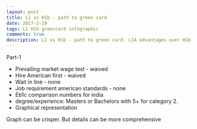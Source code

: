 ```yaml
---
layout: post
title: L1 vs H1b - path to green card
date: 2017-2-19
tags: L1 H1b greencard infographic
comments: true
description: L1 vs H1b - path to green card. L1A advantages over H1b
---
```

Part-1

 - Prevailing market wage test - waived
 - Hire American first - waived
 - Wait in line - none
 - Job requirement american standards - none
 - Eb1c comparison numbers for india
 - degree/experience: Masters or Bachelors with 5+ for category 2.  
 - Graphical representation
 
 Graph can be crisper. But details can be more comprehensive
